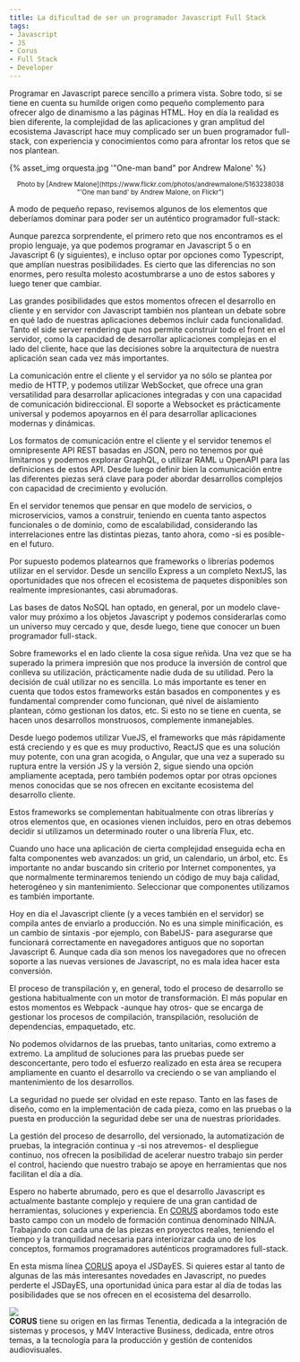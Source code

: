 ```yaml
---
title: La dificultad de ser un programador Javascript Full Stack
tags:
- Javascript
- JS
- Corus
- Full Stack
- Developer
---
```


Programar en Javascript parece sencillo a primera vista. Sobre todo, si se tiene en cuenta su humilde origen como pequeño complemento para ofrecer algo de dinamismo a las páginas HTML. Hoy en día la realidad es bien diferente, la complejidad de las aplicaciones y gran amplitud del ecosistema Javascript hace muy complicado ser un buen programador full-stack, con experiencia y conocimientos como para afrontar los retos que se nos plantean.

{% asset_img orquesta.jpg '"One-man band" por Andrew Malone' %}
<!-- more -->
<center><small>Photo by [Andrew Malone](https://www.flickr.com/photos/andrewmalone/5163238038 "'One man band' by Andrew Malone, on Flickr")</small></center>

A modo de pequeño repaso, revisemos algunos de los elementos que deberíamos dominar para poder ser un auténtico programador full-stack:

Aunque parezca sorprendente, el primero reto que nos encontramos es el propio lenguaje, ya que podemos programar en Javascript 5 o en Javascript 6 (y siguientes), e incluso optar por opciones como Typescript, que amplían nuestras posibilidades. Es cierto que las diferencias no son enormes, pero resulta molesto acostumbrarse a uno de estos sabores y luego tener que cambiar.

Las grandes posibilidades que estos momentos ofrecen el desarrollo en cliente y en servidor con Javascript también nos plantean un debate sobre en qué lado de nuestras aplicaciones debemos incluir cada funcionalidad. Tanto el side server rendering que nos permite construir todo el front en el servidor, como la capacidad de desarrollar aplicaciones complejas en el lado del cliente, hace que las decisiones sobre la arquitectura de nuestra aplicación sean cada vez más importantes.

La comunicación entre el cliente y el servidor ya no sólo se plantea por medio de HTTP, y podemos utilizar WebSocket, que ofrece una gran versatilidad para desarrollar aplicaciones integradas y con una capacidad de comunicación bidireccional. El soporte a Websocket es prácticamente universal y podemos apoyarnos en él para desarrollar aplicaciones modernas y dinámicas.

Los formatos de comunicación entre el cliente y el servidor tenemos el omnipresente API REST basadas en JSON, pero no tenemos por qué limitarnos y podemos explorar GraphQL, o utilizar RAML u OpenAPI para las definiciones de estos API. Desde luego definir bien la comunicación entre las diferentes piezas será clave para poder abordar desarrollos complejos con capacidad de crecimiento y evolución.

En el servidor tenemos que pensar en que modelo de servicios, o microservicios, vamos a construir, teniendo en cuenta tanto aspectos funcionales o de dominio, como de escalabilidad, considerando las interrelaciones entre las distintas piezas, tanto ahora, como -si es posible- en el futuro.

Por supuesto podemos platearnos que frameworks o librerías podemos utilizar en el servidor. Desde un sencillo Express a un completo NextJS, las oportunidades que nos ofrecen el ecosistema de paquetes disponibles son realmente impresionantes, casi abrumadoras.

Las bases de datos NoSQL han optado, en general, por un modelo clave-valor muy próximo a los objetos Javascript y podemos considerarlas como un universo muy cercado y que, desde luego, tiene que conocer un buen programador full-stack.

Sobre frameworks el en lado cliente la cosa sigue reñida. Una vez que se ha superado la primera impresión que nos produce la inversión de control que conlleva su utilización, prácticamente nadie duda de su utilidad. Pero la decisión de cuál utilizar no es sencilla. Lo más importante es tener en cuenta que todos estos frameworks están basados en componentes y es fundamental comprender como funcionan, qué nivel de aislamiento plantean, cómo gestionan los datos, etc. Si esto no se tiene en cuenta, se hacen unos desarrollos monstruosos, complemente inmanejables.

Desde luego podemos utilizar VueJS, el frameworks que más rápidamente está creciendo y es que es muy productivo, ReactJS que es una solución muy potente, con una gran acogida, o Angular, que una vez a superado su ruptura entre la versión JS y la versión 2, sigue siendo una opción ampliamente aceptada, pero también podemos optar por otras opciones menos conocidas que se nos ofrecen en excitante ecosistema del desarrollo cliente.

Estos frameworks se complementan habitualmente con otras librerías y otros elementos que, en ocasiones vienen incluidos, pero en otras debemos decidir si utilizamos un determinado router o una librería Flux, etc.

Cuando uno hace una aplicación de cierta complejidad enseguida echa en falta componentes web avanzados: un grid, un calendario, un árbol, etc. Es importante no andar buscando sin criterio por Internet componentes, ya que normalmente terminaremos teniendo un código de muy baja calidad, heterogéneo y sin mantenimiento. Seleccionar que componentes utilizamos es también importante.

Hoy en día el Javascript cliente (y a veces también en el servidor) se compila antes de enviarlo a producción. No es una simple minificación, es un cambio de sintaxis -por ejemplo, con BabelJS- para asegurarse que funcionará correctamente en navegadores antiguos que no soportan Javascript 6. Aunque cada día son menos los navegadores que no ofrecen soporte a las nuevas versiones de Javascript, no es mala idea hacer esta conversión.

El proceso de transpilación y, en general, todo el proceso de desarrollo se gestiona habitualmente con un motor de transformación. El más popular en estos momentos es Webpack -aunque hay otros- que se encarga de gestionar los procesos de compilación, transpilación, resolución de dependencias, empaquetado, etc.

No podemos olvidarnos de las pruebas, tanto unitarias, como extremo a extremo. La amplitud de soluciones para las pruebas puede ser desconcertante, pero todo el esfuerzo realizado en esta área se recupera ampliamente en cuanto el desarrollo va creciendo o se van ampliando el mantenimiento de los desarrollos.

La seguridad no puede ser olvidad en este repaso. Tanto en las fases de diseño, como en la implementación de cada pieza, como en las pruebas o la puesta en producción la seguridad debe ser una de nuestras prioridades.

La gestión del proceso de desarrollo, del versionado, la automatización de pruebas, la integración continua y -si nos atrevemos- el despliegue continuo, nos ofrecen la posibilidad de acelerar nuestro trabajo sin perder el control, haciendo que nuestro trabajo se apoye en herramientas que nos facilitan el día a día.

Espero no haberte abrumado, pero es que el desarrollo Javascript es actualmente bastante complejo y requiere de una gran cantidad de herramientas, soluciones y experiencia. En [CORUS](https://www.corusconsulting.com/) abordamos todo este basto campo con un modelo de formación continua denominado NINJA. Trabajando con cada una de las piezas en proyectos reales, teniendo el tiempo y la tranquilidad necesaria para interiorizar cada uno de los conceptos, formamos programadores auténticos programadores full-stack.

En esta misma línea [CORUS](https://www.corusconsulting.com/) apoya el JSDayES. Si quieres estar al tanto de algunas de las más interesantes novedades en Javascript, no puedes perderte el JSDayES, una oportunidad única para estar al día de todas las posibilidades que se nos ofrecen en el ecosistema del desarrollo.

<div class="sponsor" style="border-color: #44ae33">
  <a class="logo" href="https://www.corusconsulting.com/"><img src="corus.png" /></a>
  <div>
    <strong>CORUS</strong> tiene su origen en las firmas Tenentia, dedicada a la integración de sistemas y procesos, y M4V Interactive Business, dedicada, entre otros temas, a la tecnología para la producción y gestión de contenidos audiovisuales.
  <div>
</div>
